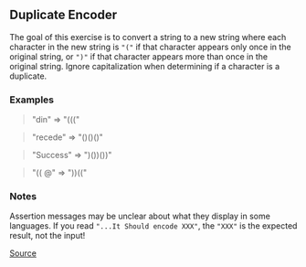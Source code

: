 ## Duplicate Encoder

The goal of this exercise is to convert a string to a new string where each character in the new string is `"("` if that character appears only once in the original string, or `")"` if that character appears more than once in the original string. Ignore capitalization when determining if a character is a duplicate.

### Examples

> "din"      =>  "((("

> "recede"   =>  "()()()"

> "Success"  =>  ")())())"

> "(( @"     =>  "))((" 

### Notes

Assertion messages may be unclear about what they display in some languages. If you read `"...It Should encode XXX"`, the `"XXX"` is the expected result, not the input!


[Source]()